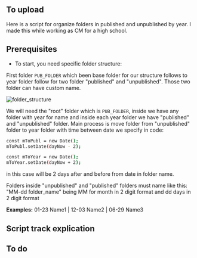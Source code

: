 ## To upload

Here is a script for organize folders in published and unpublished by year. I made this while working as CM for a high school.

## Prerequisites

- To start, you need specific folder structure:

First folder `PUB_FOLDER` which been base folder for our structure follows to year folder follow for two folder "published" and "unpublished". Those two folder can have custom name.

![folder_structure](https://user-images.githubusercontent.com/48905875/159897228-d1d3292f-d1d9-4663-a1d9-beab093c8917.png)

We will need the "root" folder which is `PUB_FOLDER`, inside we have any folder with year for name and inside each year folder we have "published" and "unpublished" folder. Main process is move folder from "unpublished" folder to year folder with time between date we specify in code:
```bash
const mToPubl = new Date();
mToPubl.setDate(dayNow - 2);

const mToYear = new Date();
mToYear.setDate(dayNow + 2);
```
in this case will be 2 days after and before from date in folder name.

Folders inside "unpublished" and "published" folders must name like this: "MM-dd folder_name" being MM for month in 2 digit format and dd days in 2 digit format

**Examples:** 01-23 Name1 | 12-03 Name2 | 06-29 Name3

## Script track explication

To do
-

